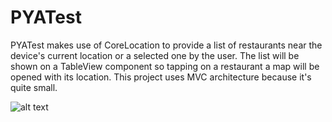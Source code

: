 # PYATest

PYATest makes use of CoreLocation to provide a list of restaurants near the device's current location or
a selected one by the user. The list will be shown on a TableView component so tapping on a restaurant a map will be
opened with its location. This project uses MVC architecture because it's quite small.

![alt text](https://github.com/Joule87/Media/blob/master/PYATest/PYATest.gif)

